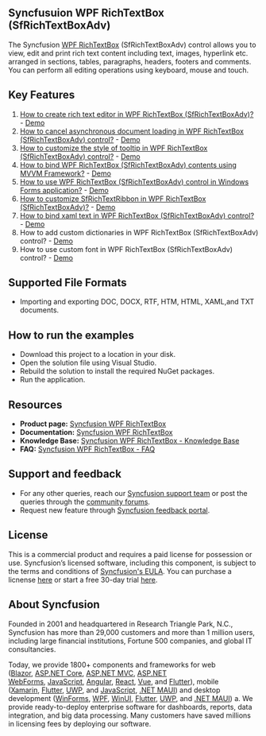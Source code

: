 Syncfusuion WPF RichTextBox (SfRichTextBoxAdv)
----------------------------

The Syncfusion [WPF RichTextBox](https://www.syncfusion.com/wpf-controls/richtextbox?utm_source=github&utm_medium=github&utm_campaign=github-wpf-rte-examples) (SfRichTextBoxAdv) control allows you to view, edit and print rich text content including text, images, hyperlink etc. arranged in sections, tables, paragraphs, headers, footers and comments. You can perform all editing operations using keyboard, mouse and touch.

Key Features
------------

1. [How to create rich text editor in WPF RichTextBox (SfRichTextBoxAdv)?](https://www.syncfusion.com/kb/10896/how-to-create-rich-text-editor-in-c) - [Demo](https://github.com/SyncfusionExamples/WPF-RichTextBox-Samples/tree/main/How-to-create-richtext-editor)
2. [How to cancel asynchronous document loading in WPF RichTextBox (SfRichTextBoxAdv) control?](https://www.syncfusion.com/kb/7214/how-to-cancel-asynchronous-document-loading-in-sfrichtextboxadv-control) - [Demo](https://github.com/SyncfusionExamples/WPF-RichTextBox-Samples/tree/main/How-to-cancel-asynchronous-document-loading-in-richtextbox)
3. [How to customize the style of tooltip in WPF RichTextBox (SfRichTextBoxAdv) control?](https://www.syncfusion.com/kb/6304/how-to-customize-the-style-of-tooltip-in-sfrichtextboxadv-control) - [Demo](https://github.com/SyncfusionExamples/WPF-RichTextBox-Samples/tree/main/How-to-customize-the-style-of-tooltip-in-richtextbox)
4. [How to bind WPF RichTextBox (SfRichTextBoxAdv) contents using MVVM Framework?](https://www.syncfusion.com/kb/6233/how-to-bind-sfrichtextboxadv-contents-using-mvvm-framework) - [Demo](https://github.com/SyncfusionExamples/WPF-RichTextBox-Samples/tree/main/How-to-bind-richtextbox-contents-using-mvvm-framework)
5. [How to use WPF RichTextBox (SfRichTextBoxAdv) control in Windows Forms application?](https://www.syncfusion.com/kb/5909/how-to-use-wpf-sfrichtextboxadv-control-in-windows-forms-application) - [Demo](https://github.com/SyncfusionExamples/WPF-RichTextBox-Samples/tree/main/How-to-use-wpf-richtextbox-in-winforms-application)
6. [How to customize SfRichTextRibbon in WPF RichTextBox (SfRichTextBoxAdv)?](https://www.syncfusion.com/kb/5417/is-it-possible-to-customize-sfrichtextribbon-control) - [Demo](https://github.com/SyncfusionExamples/WPF-RichTextBox-Samples/tree/main/How-to-customize-richtextribbon-control)
7. [How to bind xaml text in WPF RichTextBox (SfRichTextBoxAdv) control?](https://www.syncfusion.com/kb/5416/how-to-bind-xaml-text-in-sfrichtextboxadv-control) - [Demo](https://github.com/SyncfusionExamples/WPF-RichTextBox-Samples/tree/main/How-to-bind-xaml-text-in-richtextbox-control)
8. How to add custom dictionaries in WPF RichTextBox (SfRichTextBoxAdv) control? - [Demo](https://github.com/SyncfusionExamples/WPF-RichTextBox-Samples/tree/main/How-to-add-custom-dictionaries-in-richtextbox)
9. How to use custom font in WPF RichTextBox (SfRichTextBoxAdv) control? - [Demo](https://github.com/SyncfusionExamples/WPF-RichTextBox-Samples/tree/main/How-to-use-custom-font-in-richtextbox)

Supported File Formats
----------------------

*  Importing and exporting DOC, DOCX, RTF, HTM, HTML, XAML,and TXT documents. 

How to run the examples
-----------------------

*   Download this project to a location in your disk.
*   Open the solution file using Visual Studio.
*   Rebuild the solution to install the required NuGet packages.
*   Run the application.

Resources
---------

*   **Product page:** [Syncfusion WPF RichTextBox](https://www.syncfusion.com/wpf-controls/richtextbox?utm_source=github&utm_medium=listing&utm_campaign=github-wpf-rte-examples)
*   **Documentation:** [Syncfusion WPF RichTextBox](https://help.syncfusion.com/wpf/richtextbox/overview?utm_source=github&utm_medium=listing&utm_campaign=github-wpf-rte-examples)
*   **Knowledge Base:** [Syncfusion WPF RichTextBox - Knowledge Base](https://www.syncfusion.com/kb/desktop/section/256?utm_source=github&utm_medium=listing&utm_campaign=github-wpf-rte-examples)
*   **FAQ:** [Syncfusion WPF RichTextBox - FAQ](https://www.syncfusion.com/faq/?utm_source=github&utm_medium=listing&utm_campaign=github-wpf-rte-examples)

Support and feedback
--------------------

*   For any other queries, reach our [Syncfusion support team](https://www.syncfusion.com/support/directtrac/incidents/newincident?utm_source=github&utm_medium=listing&utm_campaign=github-wpf-rte-examples) or post the queries through the [community forums](https://www.syncfusion.com/forums?utm_source=github&utm_medium=listing&utm_campaign=github-wpf-rte-examples).
*   Request new feature through [Syncfusion feedback portal](https://www.syncfusion.com/feedback?utm_source=github&utm_medium=listing&utm_campaign=github-wpf-rte-examples).

License
-------

This is a commercial product and requires a paid license for possession or use. Syncfusion’s licensed software, including this component, is subject to the terms and conditions of [Syncfusion's EULA](https://www.syncfusion.com/eula/es/?utm_source=github&utm_medium=listing&utm_campaign=github-wpf-rte-examples). You can purchase a licnense [here](https://www.syncfusion.com/sales/products?utm_source=github&utm_medium=listing&utm_campaign=github-wpf-rte-examples) or start a free 30-day trial [here](https://www.syncfusion.com/account/manage-trials/start-trials?utm_source=github&utm_medium=listing&utm_campaign=github-wpf-rte-examples).

About Syncfusion
----------------

Founded in 2001 and headquartered in Research Triangle Park, N.C., Syncfusion has more than 29,000 customers and more than 1 million users, including large financial institutions, Fortune 500 companies, and global IT consultancies.

Today, we provide 1800+ components and frameworks for web ([Blazor](https://www.syncfusion.com/blazor-components?utm_source=github&utm_medium=listing&utm_campaign=github-wpf-rte-examples), [ASP.NET Core](https://www.syncfusion.com/aspnet-core-ui-controls?utm_source=github&utm_medium=listing&utm_campaign=github-wpf-rte-examples), [ASP.NET MVC](https://www.syncfusion.com/aspnet-mvc-ui-controls?utm_source=github&utm_medium=listing&utm_campaign=github-wpf-rte-examples), [ASP.NET WebForms](https://www.syncfusion.com/jquery/aspnet-webforms-ui-controls?utm_source=github&utm_medium=listing&utm_campaign=github-wpf-rte-examples), [JavaScript](https://www.syncfusion.com/javascript-ui-controls?utm_source=github&utm_medium=listing&utm_campaign=github-wpf-rte-examples), [Angular](https://www.syncfusion.com/angular-components?utm_source=github&utm_medium=listing&utm_campaign=github-wpf-rte-examples), [React](https://www.syncfusion.com/react-components?utm_source=github&utm_medium=listing&utm_campaign=github-wpf-rte-examples), [Vue](https://www.syncfusion.com/vue-components?utm_source=github&utm_medium=listing&utm_campaign=github-wpf-rte-examples), and [Flutter](https://www.syncfusion.com/flutter-widgets?utm_source=github&utm_medium=listing&utm_campaign=github-wpf-rte-examples)), mobile ([Xamarin](https://www.syncfusion.com/xamarin-ui-controls?utm_source=github&utm_medium=listing&utm_campaign=github-wpf-rte-examples), [Flutter](https://www.syncfusion.com/flutter-widgets?utm_source=github&utm_medium=listing&utm_campaign=github-wpf-rte-examples), [UWP](https://www.syncfusion.com/uwp-ui-controls?utm_source=github&utm_medium=listing&utm_campaign=github-wpf-rte-examples), and [JavaScript](https://www.syncfusion.com/javascript-ui-controls?utm_source=github&utm_medium=listing&utm_campaign=github-wpf-rte-examples), [.NET MAUI](https://www.syncfusion.com/maui-controls?utm_source=github&utm_medium=listing&utm_campaign=github-wpf-rte-examples)) and desktop development ([WinForms](https://www.syncfusion.com/winforms-ui-controls?utm_source=github&utm_medium=listing&utm_campaign=github-wpf-rte-examples), [WPF](https://www.syncfusion.com/wpf-controls?utm_source=github&utm_medium=listing&utm_campaign=github-wpf-rte-examples), [WinUI](https://www.syncfusion.com/winui-controls?utm_source=github&utm_medium=listing&utm_campaign=github-wpf-rte-examples), [Flutter](https://www.syncfusion.com/flutter-widgets?utm_source=github&utm_medium=listing&utm_campaign=github-wpf-rte-examples), [UWP](https://www.syncfusion.com/uwp-ui-controls?utm_source=github&utm_medium=listing&utm_campaign=github-wpf-rte-examples), and [.NET MAUI](https://www.syncfusion.com/maui-controls?utm_source=github&utm_medium=listing&utm_campaign=github-wpf-rte-examples)) a. We provide ready-to-deploy enterprise software for dashboards, reports, data integration, and big data processing. Many customers have saved millions in licensing fees by deploying our software.